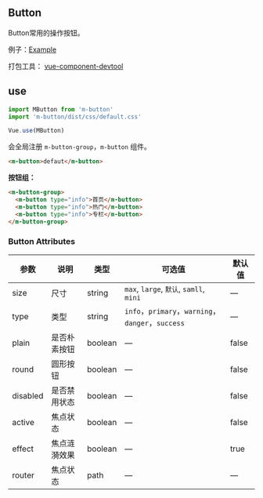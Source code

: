 
## Button

Button常用的操作按钮。

例子：[Example](https://mengdu.github.io/m-button/example/)

打包工具： [vue-component-devtool](https://github.com/mengdu/vue-component-devtool)

## use


```js
import MButton from 'm-button'
import 'm-button/dist/css/default.css'

Vue.use(MButton)
```

会全局注册 `m-button-group`，`m-button` 组件。

```html
<m-button>defaut</m-button>
```

**按钮组：**

```html
<m-button-group>
  <m-button type="info">首页</m-button>
  <m-button type="info">热门</m-button>
  <m-button type="info">专栏</m-button>
</m-button-group>
```

### Button Attributes

<!-- + **disabled** 禁用状态
+ **type** 主题；可选值：`info`，`primary`，`warning`，`danger`，`success`
+ **size** 大小；可选值：`max`, `large`, `默认`, `samll`, `mini`
+ **plain** 朴素按钮
+ **round** 圆形按钮
+ **block** 块按钮
+ **active** 焦点
+ **effect** 焦点涟漪效果，默认开启
+ **router** 路由对象会这路由 `path` ，内部执行的是 `this.$router.push` 方法 -->

| 参数      | 说明    | 类型      | 可选值       | 默认值   |
|---------- |-------- |---------- |-------------  |-------- |
| size     | 尺寸   | string | `max`, `large`, `默认`, `samll`, `mini` |    —     |
| type     | 类型   | string    |   `info`，`primary`，`warning`，`danger`，`success` |     —    |
| plain     | 是否朴素按钮   | boolean    | — | false   |
| round     | 圆形按钮   | boolean    | — | false   |
| disabled  | 是否禁用状态    | boolean   | —   | false   |
| active  | 焦点状态    | boolean   | —   | false   |
| effect  | 焦点涟漪效果    | boolean   | —   | true   |
| router  | 焦点状态    | path  | —   | —  |

